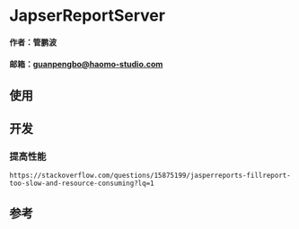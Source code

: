 # JapserReportServer

#### 作者：管鹏波
#### 邮箱：guanpengbo@haomo-studio.com

## 使用

## 开发

### 提高性能

    https://stackoverflow.com/questions/15875199/jasperreports-fillreport-too-slow-and-resource-consuming?lq=1

## 参考